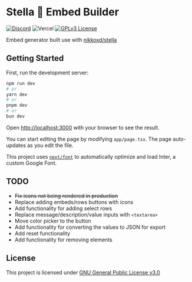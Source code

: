 # Stella 💫 Embed Builder

[![Discord](https://img.shields.io/discord/764191923954122752)](https://discord.gg/starrysky)
![Vercel](https://vercelbadge.vercel.app/api/nikkoxd/stella-embed-builder)
[![GPLv3 License](https://img.shields.io/badge/License-GPL%20v3-yellow.svg)](https://opensource.org/licenses/)

Embed generator built use with [nikkoxd/stella](https://github.com/nikkoxd/stella)

## Getting Started

First, run the development server:

```bash
npm run dev
# or
yarn dev
# or
pnpm dev
# or
bun dev
```

Open [http://localhost:3000](http://localhost:3000) with your browser to see the result.

You can start editing the page by modifying `app/page.tsx`. The page auto-updates as you edit the file.

This project uses [`next/font`](https://nextjs.org/docs/basic-features/font-optimization) to automatically optimize and load Inter, a custom Google Font.

## TODO

- ~~Fix icons not being rendered in production~~
- Replace adding embeds/rows buttons with icons
- Add functionality for adding select rows
- Replace message/description/value inputs with `<textarea>`
- Move color picker to the button
- Add functionality for converting the values to JSON for export
- Add reset functionality
- Add functionality for removing elements

## License

This project is licensed under [GNU General Public License v3.0](https://github.com/nikkoxd/stella-embed-builder/blob/main/LICENSE)

